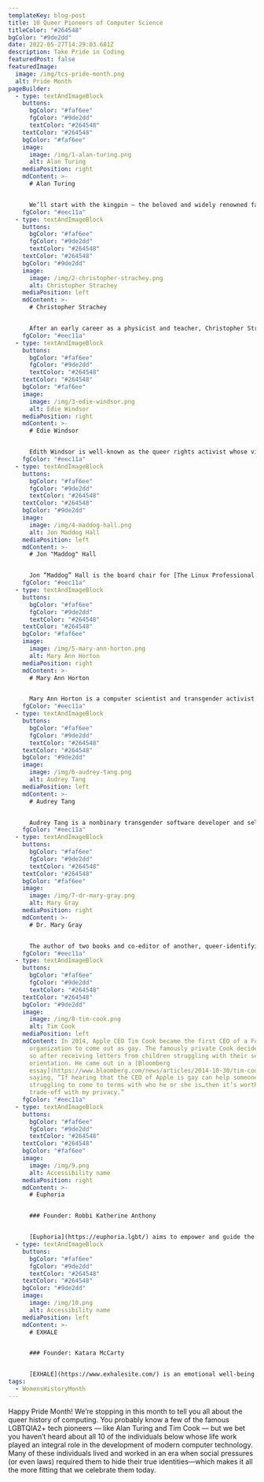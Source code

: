 ```yaml
---
templateKey: blog-post
title: 10 Queer Pioneers of Computer Science
titleColor: "#264548"
bgColor: "#9de2dd"
date: 2022-05-27T14:29:03.681Z
description: Take Pride in Coding
featuredPost: false
featuredImage:
  image: /img/tcs-pride-month.png
  alt: Pride Month
pageBuilder:
  - type: textAndImageBlock
    buttons:
      bgColor: "#faf6ee"
      fgColor: "#9de2dd"
      textColor: "#264548"
    textColor: "#264548"
    bgColor: "#faf6ee"
    image:
      image: /img/1-alan-turing.png
      alt: Alan Turing
    mediaPosition: right
    mdContent: >-
      # Alan Turing


      We’ll start with the kingpin — the beloved and widely renowned father of computer science, Alan Turing. In the mid 1930s, Turing devised the idea for a universal machine that could decode and action a set of instructions; this Turing machine, as it came to be known, precedes the digital computers we use today. A graduate of Cambridge and Princeton, Turing worked as a cryptanalyst during World War II, when he designed and created a code-breaking system called the [Bombe](https://www.tnmoc.org/bombe). The Bombe was so adept at deciphering the so-called unbreakable German codes that historians now say Turing effectively shortened the war by as much as [four years](https://www.bbc.com/news/technology-18419691). In his work after the war, Turing developed the idea of artificial computer intelligence and devised an experiment to test AI’s ability to think like a human being, which is still referred to today as the “[Turing Test](https://en.wikipedia.org/wiki/Turing_test).”
    fgColor: "#eec11a"
  - type: textAndImageBlock
    buttons:
      bgColor: "#faf6ee"
      fgColor: "#9de2dd"
      textColor: "#264548"
    textColor: "#264548"
    bgColor: "#9de2dd"
    image:
      image: /img/2-christopher-strachey.png
      alt: Christopher Strachey
    mediaPosition: left
    mdContent: >-
      # Christopher Strachey


      After an early career as a physicist and teacher, Christopher Strachey transitioned into computer programming, where he made a name for himself by blending computer science and art. When he was still a total novice, Strachey, over the course of a single evening, wrote one of the first computer music programs, which played “Baa Baa Black Sheep” on the [Ferranti Mark 1](https://en.wikipedia.org/wiki/Ferranti_Mark_1). In 1952, by which time he was an accomplished programmer, Strachey developed a love-letter generator that ran on the Manchester Mark 1 using a random number generating algorithm. These projects are widely regarded as the first examples of algorithmic or computational art. Strachey is also remembered as one of the developers of [Combined Programming Language](https://en.wikipedia.org/wiki/CPL_(programming_language)) (CPL), an early precursor to the influential C programming language.
    fgColor: "#eec11a"
  - type: textAndImageBlock
    buttons:
      bgColor: "#faf6ee"
      fgColor: "#9de2dd"
      textColor: "#264548"
    textColor: "#264548"
    bgColor: "#faf6ee"
    image:
      image: /img/3-edie-windsor.png
      alt: Edie Windsor
    mediaPosition: right
    mdContent: >-
      # Edie Windsor


      Edith Windsor is well-known as the queer rights activist whose victory in the landmark Supreme Court case [United States v. Windsor](https://en.wikipedia.org/wiki/United_States_v._Windsor) helped overturn DOMA (Defense of Marriage Act), giving federal recognition to same-sex couples for the first time. Windsor filed the lawsuit after she was unable to claim a tax exemption left to her by her late spouse, as the term “spouse” referred only to heterosexual couples at the time. What’s less well known, however, are Wilson’s contributions as a computer scientist. Windsor worked at IBM for 16 years and achieved the highest technical position at the time, Senior Systems Programmer. Praised especially for her “top-notch debugging skills,” Windsor founded the consulting firm PC Classics after leaving IBM, where she made a point to provide tech educations for queer groups.
    fgColor: "#eec11a"
  - type: textAndImageBlock
    buttons:
      bgColor: "#faf6ee"
      fgColor: "#9de2dd"
      textColor: "#264548"
    textColor: "#264548"
    bgColor: "#9de2dd"
    image:
      image: /img/4-maddog-hall.png
      alt: Jon Maddog Hall
    mediaPosition: left
    mdContent: >-
      # Jon "Maddog" Hall


      Jon “Maddog” Hall is the board chair for [The Linux Professional Institute](https://www.lpi.org/) and a vocal champion of free and open-source software. Prior to this, Hall was head of the computer science department at [Hartford State Technical College](https://www.capitalcc.edu/about/), where his temper earned him the nickname “Maddog.” On Alan Turing’s 100th birth anniversary, Hall wrote an [article](https://www.linux-magazine.com/content/view/full/55727) in Linux magazine, in which he came out as gay and called Turing his hero: “\[Turing] did so much for the industry with which I have spent the last 42 years of my life.”
    fgColor: "#eec11a"
  - type: textAndImageBlock
    buttons:
      bgColor: "#faf6ee"
      fgColor: "#9de2dd"
      textColor: "#264548"
    textColor: "#264548"
    bgColor: "#faf6ee"
    image:
      image: /img/5-mary-ann-horton.png
      alt: Mary Ann Horton
    mediaPosition: right
    mdContent: >-
      # Mary Ann Horton


      Mary Ann Horton is a computer scientist and transgender activist. She is one of the principal founders and designers of [Usenet](<https://en.wikipedia.org/wiki/Usenet#:~:text=Usenet%20(%2F%CB%88ju%CB%90z,it%20was%20established%20in%201980.>), a precursor to the modern Internet that is still in use today. Horton also invented uuencode, which was the forerunner to email attachments. In addition to her contributions to technology, Horton has also made significant contributions to transgender rights in the workplace. In 1997, she asked her then employer [Lucent Technologies](https://en.wikipedia.org/wiki/Lucent) to include the language “gender identity, characteristics, or expression” in its Equal Opportunity (EO) policy, which led to Lucent becoming the first company in the United States to add transgender-inclusive language to its EO policy.
    fgColor: "#eec11a"
  - type: textAndImageBlock
    buttons:
      bgColor: "#faf6ee"
      fgColor: "#9de2dd"
      textColor: "#264548"
    textColor: "#264548"
    bgColor: "#9de2dd"
    image:
      image: /img/6-audrey-tang.png
      alt: Audrey Tang
    mediaPosition: left
    mdContent: >-
      # Audrey Tang


      Audrey Tang is a nonbinary transgender software developer and self-described “civic hacker” who was appointed as Taiwan’s official Digital Minister in 2016. Tang is the youngest and first transgender official in Taiwan’s executive government. As Digital Minister, Tang is the force behind Taiwan’s tech-based COVID-19 response: promoting an open source website for finding shops with masks in stock, developing a vaccination reservation system, and creating an anonymous contact tracing system. Born in Taiwan, Audrey Tang is a self-taught programmer who was learning Perl at the age of 12, launching a startup at 15, and working in Silicon Valley by 19. A programming wunderkind, Tang is well-known for leading the [Pugs](https://en.wikipedia.org/wiki/Pugs_(programming)) project to develop the Perl 6 language, starting the [Perl Archive Toolkit](https://en.wikipedia.org/wiki/Perl_Archive_Toolkit) (PAT), and their role as an outspoken advocate for free software and an open web.
    fgColor: "#eec11a"
  - type: textAndImageBlock
    buttons:
      bgColor: "#faf6ee"
      fgColor: "#9de2dd"
      textColor: "#264548"
    textColor: "#264548"
    bgColor: "#faf6ee"
    image:
      image: /img/7-dr-mary-gray.png
      alt: Mary Gray
    mediaPosition: right
    mdContent: >-
      # Dr. Mary Gray


      The author of two books and co-editor of another, queer-identifying [Mary Gray](http://marylgray.org/?page_id=6) is currently a Senior Researcher at Microsoft Research, a Fellow at Harvard University’s Berkman Klein Center for Internet and Society, and a faculty member at Indiana University. Gray, an anthropologist and media scholar, focuses on how people’s everyday uses of technologies transform labor, identity, and human rights. In 2020, Gray was named a [MacArthur Fellow](https://youtu.be/RsgtRVI_yhM) for her contributions to the study of technology, digital economies, and society. Her recent research has focused on “ghost work” (i.e., [contract labor such as crowdsourcing](http://www.inthecrowd.org/) and the impact of automation on on-demand economies). Dr. Gray chairs the [Microsoft Research Ethics Review Program](https://www.microsoft.com/en-us/research/microsoft-research-ethics-review-program-irb/) and is recognized as a leading expert in the emerging field of AI and ethics.
    fgColor: "#eec11a"
  - type: textAndImageBlock
    buttons:
      bgColor: "#faf6ee"
      fgColor: "#9de2dd"
      textColor: "#264548"
    textColor: "#264548"
    bgColor: "#9de2dd"
    image:
      image: /img/8-tim-cook.png
      alt: Tim Cook
    mediaPosition: left
    mdContent: In 2014, Apple CEO Tim Cook became the first CEO of a Fortune 500
      organization to come out as gay. The famously private Cook decided to do
      so after receiving letters from children struggling with their sexual
      orientation. He came out in a [Bloomberg
      essay](https://www.bloomberg.com/news/articles/2014-10-30/tim-cook-speaks-up),
      saying, “If hearing that the CEO of Apple is gay can help someone
      struggling to come to terms with who he or she is…then it’s worth the
      trade-off with my privacy.”
    fgColor: "#eec11a"
  - type: textAndImageBlock
    buttons:
      bgColor: "#faf6ee"
      fgColor: "#9de2dd"
      textColor: "#264548"
    textColor: "#264548"
    bgColor: "#faf6ee"
    image:
      image: /img/9.png
      alt: Accessibility name
    mediaPosition: right
    mdContent: >-
      # Euphoria


      ### Founder: Robbi Katherine Anthony


      [Euphoria](https://euphoria.lgbt/) aims to empower and guide the transgender community through every facet of their lives. The app provides daily affirmation and support for trans individuals, tailored to meet the user no matter where they are on their journey of transition. Founder Robbi Katherine Anthony was inspired to create Euphoria by her own experiences as a trans woman; with this app, she hopes to offer a technological solution to the confusion, pain, and isolation often felt in the trans community. “Our charter,” says Robbi, “is just to help people cross this chasm that is transition.”
  - type: textAndImageBlock
    buttons:
      bgColor: "#faf6ee"
      fgColor: "#9de2dd"
      textColor: "#264548"
    textColor: "#264548"
    bgColor: "#9de2dd"
    image:
      image: /img/10.png
      alt: Accessibility name
    mediaPosition: left
    mdContent: >-
      # EXHALE


      ### Founder: Katara McCarty


      [EXHALE](https://www.exhalesite.com/) is an emotional well-being app designed for Black, Indigenous, and Women of Color. Founder Katara McCarty, an entrepreneur dedicated to building brave spaces for BlWOC, seeks to provide a place of refuge and healing through the app. EXHALE features meditations, guided visualizations, breathwork, coaching talks, and daily affirmations to help users invest in themselves and cultivate lasting energy.
tags:
  - WomensHistoryMonth
---
```

Happy Pride Month! We’re stopping in this month to tell you all about the queer history of computing. You probably know a few of the famous LGBTQIA2+ tech pioneers — like Alan Turing and Tim Cook — but we bet you haven’t heard about all 10 of the individuals below whose life work played an integral role in the development of modern computer technology. Many of these individuals lived and worked in an era when social pressures (or even laws) required them to hide their true identities—which makes it all the more fitting that we celebrate them today.